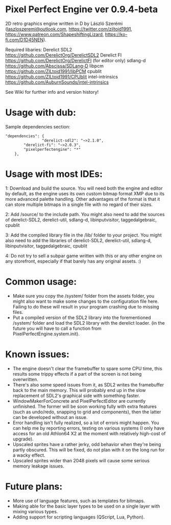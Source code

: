 # Pixel Perfect Engine ver 0.9.4-beta

2D retro graphics engine written in D by László Szerémi (laszloszeremi@outlook.com, https://twitter.com/ziltoid1991, https://www.patreon.com/ShapeshiftingLizard, https://ko-fi.com/D1D45NEN).

Required libaries:
Derelict SDL2		https://github.com/DerelictOrg/DerelictSDL2
Derelict FI			https://github.com/DerelictOrg/DerelictFI		(for editor only)
sdlang-d			https://github.com/Abscissa/SDLang-D
libpcm				https://github.com/ZILtoid1991/libPCM
cpublit				https://github.com/ZILtoid1991/CPUblit
intel-intrinsics	https://github.com/AuburnSounds/intel-intrinsics


See Wiki for further info and version history!


# Usage with dub:
Sample dependencies section:
```
"dependencies": {
                "derelict-sdl2": "~>2.1.0",
		"derelict-fi": "~>2.0.3",
		"pixelperfectengine": "*"
	},
```

# Usage with most IDEs:
1: Download and build the source. You will need both the engine and editor by default, as the engine uses its own custom bitmap format XMP due to its more advanced palette handling. Other advantages of the format is that it can store multiple bitmaps in a single file with no regard of their sizes.

2: Add /source/ to the include path. You might also need to add the sources of derelict-SDL2, derelict-util, sdlang-d, libinputvisitor, taggedalgebraic, cpublit

3: Add the compiled library file in the /lib/ folder to your project. You might also need to add the libraries of derelict-SDL2, derelict-util, sdlang-d, libinputvisitor, taggedalgebraic, cpublit

4: Do not try to sell a subpar game written with this or any other engine on any storefront, especially if that barely has any original assets. :)

# Common usage:

* Make sure you copy the /system/ folder from the assets folder, you might also want to make some changes to the configuration file here. Failing to do these will result in your program crashing due to missing files.
* Put a compiled version of the SDL2 library into the forementioned /system/ folder and load the SDL2 library with the derelict loader. (in the future you will have to call a function from PixelPerfectEngine.system.init).

# Known issues:

* The engine doesn't clear the framebuffer to spare some CPU time, this results some trippy effects if a part of the screen is not being overwritten.
* There's also some speed issues from it, as SDL2 writes the framebuffer back to the main memory. This will probably end up in the slow replacement of SDL2's graphical side with something faster.
* WindowMakerForConcrete and PixelPerfectEditor are currently unfinished. The former will be soon working fully with extra features (such as undo/redo, snapping to grid and components), then the latter can be developed without an issue.
* Error handling isn't fully realized, so a lot of errors might happen. You can help me by reporting errors, testing on various systems (I only have access for an old Athlon64 X2 at the moment with relatively high-cost of upgrade).
* Upscaled sprites have a rather jerky, odd behavior when they're being partly obscured. This will be fixed, do not plan with it on the long run for a wacky effect.
* Upscaled sprites wider than 2048 pixels will cause some serious memory leakage issues.

# Future plans:

* More use of language features, such as templates for bitmaps.
* Making able for the basic layer types to be used on a single layer with mixing various types.
* Adding support for scripting languages (QScript, Lua, Python).
